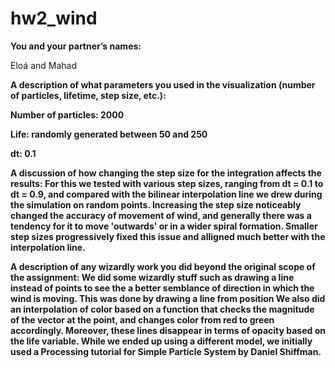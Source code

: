 # hw2_wind

<b>You and your partner’s names:</b>

Eloá and Mahad

<b>A description of what parameters you used in the visualization (number of particles, lifetime, step size, etc.):</b>

<b>Number of particles:<b> 2000
  
<b>Life:</b> randomly generated between 50 and 250

<b>dt:</b> 0.1

<b>A discussion of how changing the step size for the integration affects the results:</b>
For this we tested with various step sizes, ranging from dt = 0.1 to dt = 0.9, and compared with the bilinear interpolation line we drew during the simulation on random points. Increasing the step size noticeably changed the accuracy of movement of wind, and generally there was a tendency for it to move 'outwards' or in a wider spiral formation. Smaller step sizes progressively fixed this issue and alligned much better with the interpolation line.

<b>A description of any wizardly work you did beyond the original scope of the assignment:<b>
We did some wizardly stuff such as drawing a line instead of points to see the a better semblance of direction in which the wind is moving. This was done by drawing a line from position We also did an interpolation of color based on a function that checks the magnitude of the vector at the point, and changes color from red to green accordingly. Moreover, these lines disappear in terms of opacity based on the life variable. While we ended up using a different model, we initially used a Processing tutorial for Simple Particle System by Daniel Shiffman. 

